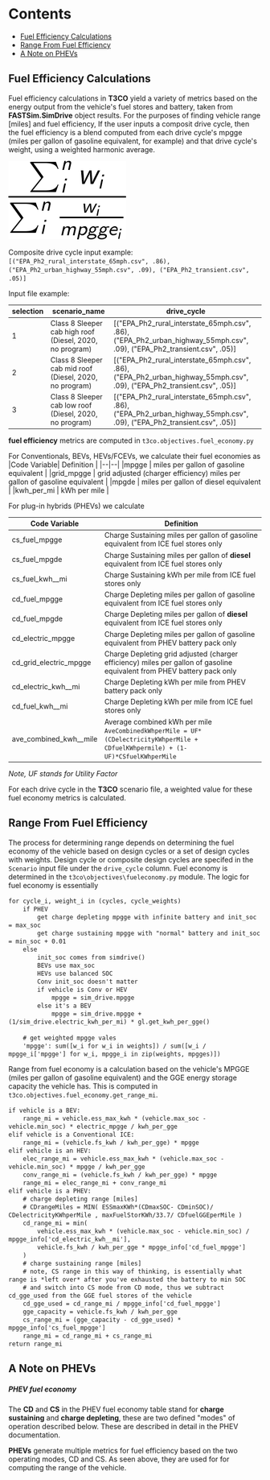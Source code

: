 # Contents
- [Fuel Efficiency Calculations](#fueleffcalcs)
- [Range From Fuel Efficiency](#rangefromfueleff)
- [A Note on PHEVs](#PHEVs)

## Fuel Efficiency Calculations <a name="fueleffcalcs"></a>

Fuel efficiency calculations in **T3CO** yield a variety of metrics based on the energy output from the vehicle's fuel stores and battery, taken from **FASTSim.SimDrive** object results. For the purposes of finding vehicle range [miles] and fuel efficiency, If the user inputs a composit drive cycle, then the fuel efficiency is a blend computed from each drive cycle's mpgge (miles per gallon of gasoline equivalent, for example) and that drive cycle's weight, using a weighted harmonic average.


![alt text](harmonic.png "Weighted Harmonic Average")


Composite drive cycle input example: `[("EPA_Ph2_rural_interstate_65mph.csv", .86), ("EPA_Ph2_urban_highway_55mph.csv", .09), ("EPA_Ph2_transient.csv", .05)]`

Input file example:

| selection | scenario_name | drive_cycle |
|-----------|---------------| -----------|
| 1 | Class 8 Sleeper cab high roof (Diesel, 2020, no program) | [("EPA_Ph2_rural_interstate_65mph.csv", .86), ("EPA_Ph2_urban_highway_55mph.csv", .09), ("EPA_Ph2_transient.csv", .05)] |
| 2 | Class 8 Sleeper cab mid roof (Diesel, 2020, no program) | [("EPA_Ph2_rural_interstate_65mph.csv", .86), ("EPA_Ph2_urban_highway_55mph.csv", .09), ("EPA_Ph2_transient.csv", .05)] |
| 3 |	Class 8 Sleeper cab low roof (Diesel, 2020, no program) |	[("EPA_Ph2_rural_interstate_65mph.csv", .86), ("EPA_Ph2_urban_highway_55mph.csv", .09), ("EPA_Ph2_transient.csv", .05)] |

**fuel efficiency** metrics are computed in `t3co.objectives.fuel_economy.py`

For Conventionals, BEVs, HEVs/FCEVs, we calculate their fuel economies as
|Code Variable| Definition |
|--|--|
|mpgge | miles per gallon of gasoline equivalent |
|grid_mpgge | grid adjusted (charger efficiency) miles per gallon of gasoline equivalent |
|mpgde | miles per gallon of diesel equivalent |
|kwh_per_mi | kWh per mile |

For plug-in hybrids (PHEVs) we calculate 

|Code Variable| Definition|
|--|--|
|cs_fuel_mpgge| Charge Sustaining miles per gallon of gasoline equivalent from ICE fuel stores only|
|cs_fuel_mpgde| Charge Sustaining miles per gallon of **diesel** equivalent from ICE fuel stores only|
|cs_fuel_kwh__mi| Charge Sustaining kWh per mile from ICE fuel stores only |
|cd_fuel_mpgge| Charge Depleting miles per gallon of gasoline equivalent from ICE fuel stores only|
|cd_fuel_mpgde| Charge Depleting miles per gallon of **diesel** equivalent from ICE fuel stores only|
|cd_electric_mpgge| Charge Depleting miles per gallon of gasoline equivalent from PHEV battery pack only |
|cd_grid_electric_mpgge| Charge Depleting grid adjusted (charger efficiency) miles per gallon of gasoline equivalent from PHEV battery pack only|
|cd_electric_kwh__mi| Charge Depleting kWh per mile from PHEV battery pack only |
|cd_fuel_kwh__mi| Charge Depleting kWh per mile from ICE fuel stores only|
|ave_combined_kwh__mile| Average combined kWh per mile `AveCombinedkWhperMile = UF*(CDelectricityKWhperMile + CDfuelKWhpermile) + (1-UF)*CSfuelKWhperMile`|

*Note, UF stands for Utility Factor*

For each drive cycle in the **T3CO** scenario file, a weighted value for these fuel economy metrics is calculated. 

## Range From Fuel Efficiency <a name="rangefromfueleff"></a>

The process for determining range depends on determining the fuel economy of the vehicle based on design cycles or a set of design cycles with weights. Design cycle or composite design cycles are specifed in the `Scenario` input file under the `drive_cycle` column. Fuel economy is determined in the `t3co\objectives\fueleconomy.py` module. The logic for fuel economy is essentially
```
for cycle_i, weight_i in (cycles, cycle_weights)
    if PHEV
        get charge depleting mpgge with infinite battery and init_soc = max_soc
        get charge sustaining mpgge with "normal" battery and init_soc = min_soc + 0.01 
    else
        init_soc comes from simdrive()
        BEVs use max_soc
        HEVs use balanced SOC
        Conv init_soc doesn't matter
        if vehicle is Conv or HEV
            mpgge = sim_drive.mpgge
        else it's a BEV
            mpgge = sim_drive.mpgge + (1/sim_drive.electric_kwh_per_mi) * gl.get_kwh_per_gge()
            
    # get weighted mpgge vales
    'mpgge': sum([w_i for w_i in weights]) / sum([w_i / mpgge_i['mpgge'] for w_i, mpgge_i in zip(weights, mpgges)])
```

Range from fuel economy is a calculation based on the vehicle's MPGGE (miles per gallon of gasoline equivalent) and the GGE energy storage capacity the vehicle has. This is computed in `t3co.objectives.fuel_economy.get_range_mi`. 


    if vehicle is a BEV:
        range_mi = vehicle.ess_max_kwh * (vehicle.max_soc - vehicle.min_soc) * electric_mpgge / kwh_per_gge
    elif vehicle is a Conventional ICE:
        range_mi = (vehicle.fs_kwh / kwh_per_gge) * mpgge
    elif vehicle is an HEV:
        elec_range_mi = vehicle.ess_max_kwh * (vehicle.max_soc - vehicle.min_soc) * mpgge / kwh_per_gge
        conv_range_mi = (vehicle.fs_kwh / kwh_per_gge) * mpgge
        range_mi = elec_range_mi + conv_range_mi
    elif vehicle is a PHEV:
        # charge depleting range [miles]
        # CDrangeMiles = MIN( ESSmaxKWh*(CDmaxSOC- CDminSOC)/ CDelectricityKWhperMile , maxFuelStorKWh/33.7/ CDfuelGGEperMile )
        cd_range_mi = min(
            vehicle.ess_max_kwh * (vehicle.max_soc - vehicle.min_soc) / mpgge_info['cd_electric_kwh__mi'],
            vehicle.fs_kwh / kwh_per_gge * mpgge_info['cd_fuel_mpgge']
        )
        # charge sustaining range [miles]
        # note, CS range in this way of thinking, is essentially what range is *left over* after you've exhausted the battery to min SOC 
        # and switch into CS mode from CD mode, thus we subtract cd_gge_used from the GGE fuel stores of the vehicle
        cd_gge_used = cd_range_mi / mpgge_info['cd_fuel_mpgge']
        gge_capacity = vehicle.fs_kwh / kwh_per_gge
        cs_range_mi = (gge_capacity - cd_gge_used) * mpgge_info['cs_fuel_mpgge']
        range_mi = cd_range_mi + cs_range_mi
    return range_mi        

## A Note on PHEVs <a name="PHEVs"></a>
##### **PHEV fuel economy**

The **CD** and **CS** in the PHEV fuel economy table stand for **charge sustaining** and **charge depleting**, these are two defined "modes" of operation described below. These are described in detail in the PHEV documentation.

**PHEVs** generate multiple metrics for fuel efficiency based on the two operating modes, CD and CS. As seen above, they are used for for computing the range of the vehicle. 
